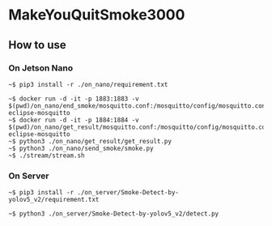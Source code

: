 # MakeYouQuitSmoke3000

## How to use
### On Jetson Nano
```console
~$ pip3 install -r ./on_nano/requirement.txt
```

```console
~$ docker run -d -it -p 1883:1883 -v $(pwd)/on_nano/end_smoke/mosquitto.conf:/mosquitto/config/mosquitto.conf eclipse-mosquitto 
~$ docker run -d -it -p 1884:1884 -v $(pwd)/on_nano/get_result/mosquitto.conf:/mosquitto/config/mosquitto.conf eclipse-mosquitto
~$ python3 ./on_nano/get_result/get_result.py
~$ python3 ./on_nano/send_smoke/smoke.py
~$ ./stream/stream.sh
```
### On Server
```console
~$ pip3 install -r ./on_server/Smoke-Detect-by-yolov5_v2/requirement.txt
```

```console
~$ python3 ./on_server/Smoke-Detect-by-yolov5_v2/detect.py
```
